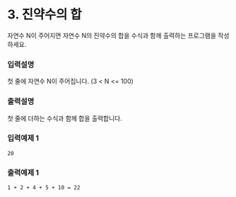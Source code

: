 # 3. 진약수의 합

자연수 N이 주어지면 자연수 N의 진약수의 합을 수식과 함께 출력하는 프로그램을 작성하세요.

### 입력설명

첫 줄에 자연수 N이 주어집니다. (3 < N <= 100)

### 출력설명

첫 줄에 더하는 수식과 함께 합을 출력합니다.

### 입력예제 1

```text
20
```

### 출력예제 1

```text
1 + 2 + 4 + 5 + 10 = 22
```